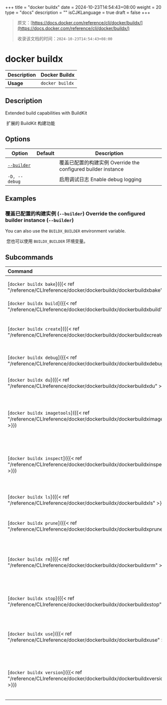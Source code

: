 +++
title = "docker buildx"
date = 2024-10-23T14:54:43+08:00
weight = 20
type = "docs"
description = ""
isCJKLanguage = true
draft = false
+++

> 原文：[https://docs.docker.com/reference/cli/docker/buildx/](https://docs.docker.com/reference/cli/docker/buildx/)
>
> 收录该文档的时间：`2024-10-23T14:54:43+08:00`

# docker buildx

| Description | Docker Buildx   |
| :---------- | --------------- |
| **Usage**   | `docker buildx` |

## Description

Extended build capabilities with BuildKit

​	扩展的 BuildKit 构建功能

## Options

| Option                                                       | Default | Description                                                  |
| ------------------------------------------------------------ | ------- | ------------------------------------------------------------ |
| [`--builder`](https://docs.docker.com/reference/cli/docker/buildx/#builder) |         | 覆盖已配置的构建实例 Override the configured builder instance |
| `-D, --debug`                                                |         | 启用调试日志 Enable debug logging                            |

## Examples

### 覆盖已配置的构建实例 (`--builder`) Override the configured builder instance (`--builder`)

You can also use the `BUILDX_BUILDER` environment variable.

​	您也可以使用 `BUILDX_BUILDER` 环境变量。

## Subcommands

| Command                                                      | Description                                                  |
| :----------------------------------------------------------- | :----------------------------------------------------------- |
| [`docker buildx bake`]({{< ref "/reference/CLIreference/docker/dockerbuildx/dockerbuildxbake" >}}) | 从文件中构建 Build from a file                               |
| [`docker buildx build`]({{< ref "/reference/CLIreference/docker/dockerbuildx/dockerbuildxbuild" >}}) | 开始构建 Start a build                                       |
| [`docker buildx create`]({{< ref "/reference/CLIreference/docker/dockerbuildx/dockerbuildxcreate" >}}) | 创建新的构建实例 Create a new builder instance               |
| [`docker buildx debug`]({{< ref "/reference/CLIreference/docker/dockerbuildx/dockerbuildxdebug" >}}) | 启动调试器 Start debugger                                    |
| [`docker buildx du`]({{< ref "/reference/CLIreference/docker/dockerbuildx/dockerbuildxdu" >}}) | 磁盘使用情况 Disk usage                                      |
| [`docker buildx imagetools`]({{< ref "/reference/CLIreference/docker/dockerbuildx/dockerbuildximagetools" >}}) | 操作镜像仓库中的镜像命令 Commands to work on images in registry |
| [`docker buildx inspect`]({{< ref "/reference/CLIreference/docker/dockerbuildx/dockerbuildxinspect" >}}) | 检查当前的构建实例 Inspect current builder instance          |
| [`docker buildx ls`]({{< ref "/reference/CLIreference/docker/dockerbuildx/dockerbuildxls" >}}) | 列出构建实例 List builder instances                          |
| [`docker buildx prune`]({{< ref "/reference/CLIreference/docker/dockerbuildx/dockerbuildxprune" >}}) | 删除构建缓存 Remove build cache                              |
| [`docker buildx rm`]({{< ref "/reference/CLIreference/docker/dockerbuildx/dockerbuildxrm" >}}) | 删除一个或多个构建实例 Remove one or more builder instances  |
| [`docker buildx stop`]({{< ref "/reference/CLIreference/docker/dockerbuildx/dockerbuildxstop" >}}) | 停止构建实例 Stop builder instance                           |
| [`docker buildx use`]({{< ref "/reference/CLIreference/docker/dockerbuildx/dockerbuildxuse" >}}) | 设置当前的构建实例 Set the current builder instance          |
| [`docker buildx version`]({{< ref "/reference/CLIreference/docker/dockerbuildx/dockerbuildxversion" >}}) | 显示 buildx 版本信息 Show buildx version information         |
